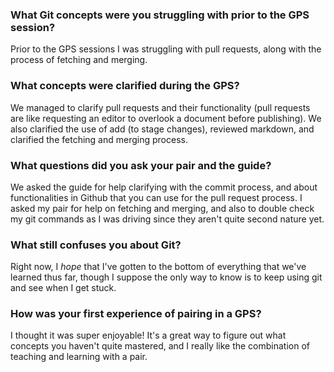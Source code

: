### **What Git concepts were you struggling with prior to the GPS session?**
Prior to the GPS sessions I was struggling with pull requests, along with the process of fetching and merging. 
### **What concepts were clarified during the GPS?** 
We managed to clarify pull requests and their functionality (pull requests are like requesting an editor to overlook a document before publishing). We also clarified the use of add (to stage changes), reviewed markdown, and clarified the fetching and merging process. 
### **What questions did you ask your pair and the guide?**
We asked the guide for help clarifying with the commit process, and about functionalities in Github that you can use for the pull request process. I asked my pair for help on fetching and merging, and also to double check my git commands as I was driving since they aren't quite second nature yet. 
### **What still confuses you about Git?**
Right now, I *hope* that I've gotten to the bottom of everything that we've learned thus far, though I suppose the only way to know is to keep using git and see when I get stuck.
### **How was your first experience of pairing in a GPS?**
I thought it was super enjoyable! It's a great way to figure out what concepts you haven't quite mastered, and I really like the combination of teaching and learning with a pair. 